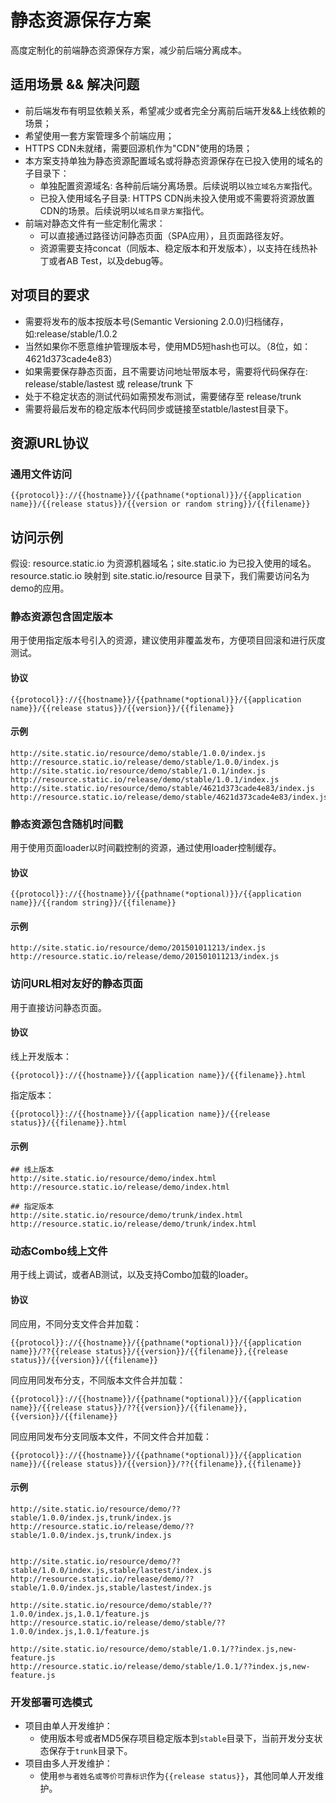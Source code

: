 # 静态资源保存方案

高度定制化的前端静态资源保存方案，减少前后端分离成本。

## 适用场景 && 解决问题

- 前后端发布有明显依赖关系，希望减少或者完全分离前后端开发&&上线依赖的场景；
- 希望使用一套方案管理多个前端应用；
- HTTPS CDN未就绪，需要回源机作为"CDN"使用的场景；
- 本方案支持单独为静态资源配置域名或将静态资源保存在已投入使用的域名的子目录下：
    - 单独配置资源域名: 各种前后端分离场景。后续说明以```独立域名方案```指代。
    - 已投入使用域名子目录: HTTPS CDN尚未投入使用或不需要将资源放置CDN的场景。后续说明以```域名目录方案```指代。
- 前端对静态文件有一些定制化需求：
    - 可以直接通过路径访问静态页面（SPA应用），且页面路径友好。
    - 资源需要支持concat（同版本、稳定版本和开发版本），以支持在线热补丁或者AB Test，以及debug等。

## 对项目的要求

- 需要将发布的版本按版本号(Semantic Versioning 2.0.0)归档储存，如:release/stable/1.0.2
- 当然如果你不愿意维护管理版本号，使用MD5短hash也可以。（8位，如：4621d373cade4e83）
- 如果需要保存静态页面，且不需要访问地址带版本号，需要将代码保存在: release/stable/lastest 或 release/trunk 下
- 处于不稳定状态的测试代码如需预发布测试，需要储存至 release/trunk
- 需要将最后发布的稳定版本代码同步或链接至statble/lastest目录下。

## 资源URL协议

### 通用文件访问

```
{{protocol}}://{{hostname}}/{{pathname(*optional)}}/{{application name}}/{{release status}}/{{version or random string}}/{{filename}}
```

## 访问示例

假设: resource.static.io 为资源机器域名；site.static.io 为已投入使用的域名。
resource.static.io 映射到 site.static.io/resource 目录下，我们需要访问名为demo的应用。

### 静态资源包含固定版本

用于使用指定版本号引入的资源，建议使用非覆盖发布，方便项目回滚和进行灰度测试。

#### 协议

```
{{protocol}}://{{hostname}}/{{pathname(*optional)}}/{{application name}}/{{release status}}/{{version}}/{{filename}}
```

#### 示例

```
http://site.static.io/resource/demo/stable/1.0.0/index.js
http://resource.static.io/release/demo/stable/1.0.0/index.js
http://site.static.io/resource/demo/stable/1.0.1/index.js
http://resource.static.io/release/demo/stable/1.0.1/index.js
http://site.static.io/resource/demo/stable/4621d373cade4e83/index.js
http://resource.static.io/release/demo/stable/4621d373cade4e83/index.js
```

### 静态资源包含随机时间戳

用于使用页面loader以时间戳控制的资源，通过使用loader控制缓存。

#### 协议

```
{{protocol}}://{{hostname}}/{{pathname(*optional)}}/{{application name}}/{{random string}}/{{filename}}
```

#### 示例

```
http://site.static.io/resource/demo/201501011213/index.js
http://resource.static.io/release/demo/201501011213/index.js
```

### 访问URL相对友好的静态页面

用于直接访问静态页面。

#### 协议

线上开发版本：

```
{{protocol}}://{{hostname}}/{{application name}}/{{filename}}.html
```

指定版本：

```
{{protocol}}://{{hostname}}/{{application name}}/{{release status}}/{{filename}}.html
```

#### 示例

```
## 线上版本
http://site.static.io/resource/demo/index.html
http://resource.static.io/release/demo/index.html

## 指定版本
http://site.static.io/resource/demo/trunk/index.html
http://resource.static.io/release/demo/trunk/index.html
```

### 动态Combo线上文件

用于线上调试，或者AB测试，以及支持Combo加载的loader。

#### 协议

同应用，不同分支文件合并加载：

```
{{protocol}}://{{hostname}}/{{pathname(*optional)}}/{{application name}}/??{{release status}}/{{version}}/{{filename}},{{release status}}/{{version}}/{{filename}}
```

同应用同发布分支，不同版本文件合并加载：

```
{{protocol}}://{{hostname}}/{{pathname(*optional)}}/{{application name}}/{{release status}}/??{{version}}/{{filename}},{{version}}/{{filename}}
```

同应用同发布分支同版本文件，不同文件合并加载：

```
{{protocol}}://{{hostname}}/{{pathname(*optional)}}/{{application name}}/{{release status}}/{{version}}/??{{filename}},{{filename}}
```

#### 示例

```
http://site.static.io/resource/demo/??stable/1.0.0/index.js,trunk/index.js
http://resource.static.io/release/demo/??stable/1.0.0/index.js,trunk/index.js


http://site.static.io/resource/demo/??stable/1.0.0/index.js,stable/lastest/index.js
http://resource.static.io/release/demo/??stable/1.0.0/index.js,stable/lastest/index.js

http://site.static.io/resource/demo/stable/??1.0.0/index.js,1.0.1/feature.js
http://resource.static.io/release/demo/stable/??1.0.0/index.js,1.0.1/feature.js

http://site.static.io/resource/demo/stable/1.0.1/??index.js,new-feature.js
http://resource.static.io/release/demo/stable/1.0.1/??index.js,new-feature.js
```

### 开发部署可选模式

- 项目由单人开发维护：
    - 使用版本号或者MD5保存项目稳定版本到```stable```目录下，当前开发分支状态保存于```trunk```目录下。
- 项目由多人开发维护：
    - 使用```参与者姓名或等价可靠标识```作为```{{release status}}```，其他同单人开发维护。


